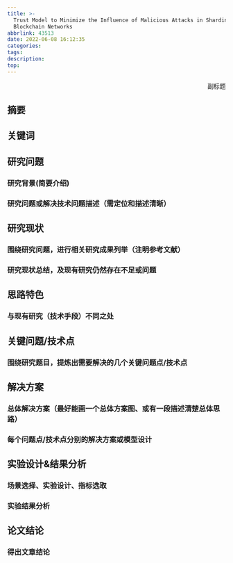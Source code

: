 ```yaml
---
title: >-
  Trust Model to Minimize the Influence of Malicious Attacks in Sharding Based
  Blockchain Networks
abbrlink: 43513
date: 2022-06-08 16:12:35
categories:
tags:
description:
top:
---
```


<p align="right">副标题</p> 

## 摘要



## 

## 关键词



<!-- more -->

## 研究问题

### 研究背景(简要介绍)

### 研究问题或解决技术问题描述（需定位和描述清晰）

## 研究现状

### 围绕研究问题，进行相关研究成果列举（注明参考文献）

### 研究现状总结，及现有研究仍然存在不足或问题

## 思路特色

### 与现有研究（技术手段）不同之处

## 关键问题/技术点

### 围绕研究题目，提炼出需要解决的几个关键问题点/技术点

## 解决方案

### 总体解决方案（最好能画一个总体方案图、或有一段描述清楚总体思路）

### 每个问题点/技术点分别的解决方案或模型设计

## 实验设计&结果分析

### 场景选择、实验设计、指标选取

### 实验结果分析

## 论文结论

### 得出文章结论



